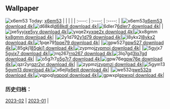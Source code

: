 ## Wallpaper
![x6em53](https://w.wallhaven.cc/full/x6/wallhaven-x6em53.png) Today: [x6em53](https://th.wallhaven.cc/small/x6/x6em53.jpg)
|      |      |      |
| :----: | :----: | :----: |
|![x6em53](https://th.wallhaven.cc/small/x6/x6em53.jpg)[x6em53 download 4k](https://wallhaven.cc/w/x6em53)|![d68kdl](https://th.wallhaven.cc/small/d6/d68kdl.jpg)[d68kdl download 4k](https://wallhaven.cc/w/d68kdl)|![6dler7](https://th.wallhaven.cc/small/6d/6dler7.jpg)[6dler7 download 4k](https://wallhaven.cc/w/6dler7)|
|![jxe5yy](https://th.wallhaven.cc/small/jx/jxe5yy.jpg)[jxe5yy download 4k](https://wallhaven.cc/w/jxe5yy)|![yxqe2x](https://th.wallhaven.cc/small/yx/yxqe2x.jpg)[yxqe2x download 4k](https://wallhaven.cc/w/yxqe2x)|![kx8gmm](https://th.wallhaven.cc/small/kx/kx8gmm.jpg)[kx8gmm download 4k](https://wallhaven.cc/w/kx8gmm)|
|![2y1d79](https://th.wallhaven.cc/small/2y/2y1d79.jpg)[2y1d79 download 4k](https://wallhaven.cc/w/2y1d79)|![l8ykx2](https://th.wallhaven.cc/small/l8/l8ykx2.jpg)[l8ykx2 download 4k](https://wallhaven.cc/w/l8ykx2)|![1pqe79](https://th.wallhaven.cc/small/1p/1pqe79.jpg)[1pqe79 download 4k](https://wallhaven.cc/w/1pqe79)|
|![gpw527](https://th.wallhaven.cc/small/gp/gpw527.jpg)[gpw527 download 4k](https://wallhaven.cc/w/gpw527)|![85gkj1](https://th.wallhaven.cc/small/85/85gkj1.jpg)[85gkj1 download 4k](https://wallhaven.cc/w/85gkj1)|![zypmoj](https://th.wallhaven.cc/small/zy/zypmoj.jpg)[zypmoj download 4k](https://wallhaven.cc/w/zypmoj)|
|![5gyjx7](https://th.wallhaven.cc/small/5g/5gyjx7.jpg)[5gyjx7 download 4k](https://wallhaven.cc/w/5gyjx7)|![rrq267](https://th.wallhaven.cc/small/rr/rrq267.jpg)[rrq267 download 4k](https://wallhaven.cc/w/rrq267)|![3lq7gd](https://th.wallhaven.cc/small/3l/3lq7gd.jpg)[3lq7gd download 4k](https://wallhaven.cc/w/3lq7gd)|
|![o5g7r7](https://th.wallhaven.cc/small/o5/o5g7r7.jpg)[o5g7r7 download 4k](https://wallhaven.cc/w/o5g7r7)|![gpw76e](https://th.wallhaven.cc/small/gp/gpw76e.jpg)[gpw76e download 4k](https://wallhaven.cc/w/gpw76e)|![qzr2yr](https://th.wallhaven.cc/small/qz/qzr2yr.jpg)[qzr2yr download 4k](https://wallhaven.cc/w/qzr2yr)|
|![zypmzj](https://th.wallhaven.cc/small/zy/zypmzj.jpg)[zypmzj download 4k](https://wallhaven.cc/w/zypmzj)|![5gym13](https://th.wallhaven.cc/small/5g/5gym13.jpg)[5gym13 download 4k](https://wallhaven.cc/w/5gym13)|![x6ejll](https://th.wallhaven.cc/small/x6/x6ejll.jpg)[x6ejll download 4k](https://wallhaven.cc/w/x6ejll)|
|![we532q](https://th.wallhaven.cc/small/we/we532q.jpg)[we532q download 4k](https://wallhaven.cc/w/we532q)|![vqpoql](https://th.wallhaven.cc/small/vq/vqpoql.jpg)[vqpoql download 4k](https://wallhaven.cc/w/vqpoql)|![gpwxpl](https://th.wallhaven.cc/small/gp/gpwxpl.jpg)[gpwxpl download 4k](https://wallhaven.cc/w/gpwxpl)|

### 历史归档：
[2023-02](https://github.com/april-projects/april-wallpaper/tree/main/picture/2023-02/) | [2023-01](https://github.com/april-projects/april-wallpaper/tree/main/picture/2023-01/) | 